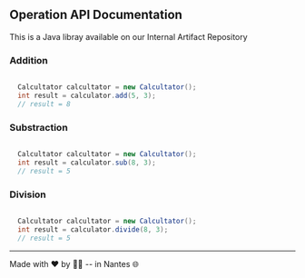 

## Operation API Documentation

This is a Java libray available on our Internal Artifact Repository


### Addition

```java

  Calcultator calcultator = new Calcultator();
  int result = calculator.add(5, 3);
  // result = 8

```

### Substraction

```java

  Calcultator calcultator = new Calcultator();
  int result = calculator.sub(8, 3);
  // result = 5

```

### Division

```java

  Calcultator calcultator = new Calcultator();
  int result = calculator.divide(8, 3);
  // result = 5

```

---

Made with ❤️  by 👨‍💻  -- in Nantes 🌐
